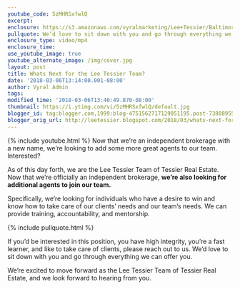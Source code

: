 ```yaml
---
youtube_code: 5zMHRSxfwlQ
excerpt:
enclosure: https://s3.amazonaws.com/vyralmarketing/Lee+Tessier/Baltimore+Real+Estate+Agent-+Whats+Next+for+the+Lee+Tessier+Team%253F.mp4
pullquote: We’d love to sit down with you and go through everything we can offer you.
enclosure_type: video/mp4
enclosure_time:
use_youtube_image: true
youtube_alternate_image: /img/cover.jpg
layout: post
title: Whats Next for the Lee Tessier Team?
date: '2018-03-06T13:14:00.001-08:00'
author: Vyral Admin
tags:
modified_time: '2018-03-06T13:40:49.870-08:00'
thumbnail: https://i.ytimg.com/vi/5zMHRSxfwlQ/default.jpg
blogger_id: tag:blogger.com,1999:blog-4751562717129051195.post-738089555277752158
blogger_orig_url: http://leetessier.blogspot.com/2018/03/whats-next-for-lee-tessier-team.html
---
```

{% include youtube.html %}
Now that we’re an independent brokerage with a new name, we’re looking to add some more great agents to our team. Interested?

As of this day forth, we are the Lee Tessier Team of Tessier Real Estate. Now that we’re officially an independent brokerage, **we’re also looking for additional agents to join our team.**

Specifically, we’re looking for individuals who have a desire to win and know how to take care of our clients’ needs and our team’s needs. We can provide training, accountability, and mentorship.

{% include pullquote.html %}

If you’d be interested in this position, you have high integrity, you’re a fast learner, and like to take care of clients, please reach out to us. We’d love to sit down with you and go through everything we can offer you.  

 We’re excited to move forward as the Lee Tessier Team of Tessier Real Estate, and we look forward to hearing from you.
